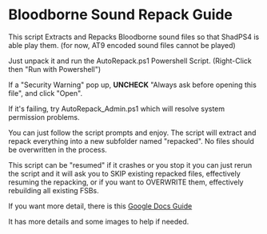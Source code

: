 # Bloodborne Sound Repack Guide
This script Extracts and Repacks Bloodborne sound files so that ShadPS4 is able play them. (for now, AT9 encoded sound files cannot be played)

Just unpack it and run the AutoRepack.ps1 Powershell Script. (Right-Click then "Run with Powershell")

If a "Security Warning" pop up, __UNCHECK__ "Always ask before opening this file", and click "Open".

If it's failing, try AutoRepack_Admin.ps1 which will resolve system permission problems.

You can just follow the script prompts and enjoy. The script will extract and repack everything into a new subfolder named "repacked". No files should be overwritten in the process.

This script can be "resumed" if it crashes or you stop it you can just rerun the script and it will ask you to SKIP existing repacked files, effectively resuming the repacking, or if you want to OVERWRITE them, effectively rebuilding all existing FSBs.

If you want more detail, there is this [Google Docs Guide](https://docs.google.com/document/d/e/2PACX-1vRyZW18yDhWC3VmTGkfXCronfiEJxJ31zbsitic7QoBq7hIYB5pfF40N-QH7qToF47sTu1UHcFhBEhH/pub) 

It has more details and some images to help if needed.

